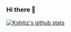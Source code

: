 ### Hi there 👋

<!--
**kshitiz-goel07/kshitiz-goel07** is a ✨ _special_ ✨ repository because its `README.md` (this file) appears on your GitHub profile.

Here are some ideas to get you started:

- 🔭 I’m currently working on ...
- 🌱 I’m currently learning ...
- 👯 I’m looking to collaborate on ...
- 🤔 I’m looking for help with ...
- 💬 Ask me about ...
- 📫 How to reach me: ...
- 😄 Pronouns: ...
- ⚡ Fun fact: ...
-->
[![Kshitiz's github stats](https://github-readme-stats.vercel.app/api?username=kshitiz-goel07&show_icons=true&theme=merko)](https://github.com/anuraghazra/github-readme-stats)
